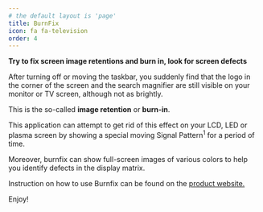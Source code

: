 ```yaml
---
# the default layout is 'page'
title: BurnFix
icon: fa fa-television
order: 4
---
```


**Try to fix screen image retentions and burn in, look for screen defects**

After turning off or moving the taskbar, you suddenly find that the logo in the corner of the screen and the search magnifier are still visible on your monitor or TV screen, although not as brightly.

This is the so-called **image retention** or **burn-in**.

This application can attempt to get rid of this effect on your LCD, LED or plasma screen by showing a special moving Signal Pattern<sup>1</sup> for a period of time.

Moreover, burnfix can show full-screen images of various colors to help you identify defects in the display matrix. 

Instruction on how to use Burnfix can be found on the [product website.](https://vinser.github.io/burnfix/)

Enjoy!  


